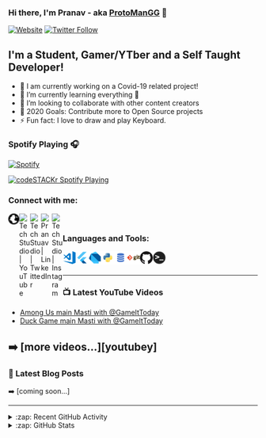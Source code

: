 ### Hi there, I'm Pranav - aka [ProtoManGG][website] 👋

[![Website](https://img.shields.io/website?label=ProtoManGG&style=for-the-badge&url=https%3A%2F%2Fcodestackr.com)](https://github.com/ProtoManGG)
[![Twitter Follow](https://img.shields.io/twitter/follow/Tech_Studio_?color=1DA1f2&logo=Twitter&style=for-the-badge)](https://twitter.com/intent/follow?original_referer=https%3A%2F%2Fgithub.com%2FProtoManGG&screen_name=ProtoManGG)

## I'm a Student, Gamer/YTber and a Self Taught Developer!

<!-- - 🔭 I am currently working on a Covid-19 related project: [Become A VS Code SuperHero!][course]! -->

- 🔭 I am currently working on a Covid-19 related project!
- 🌱 I’m currently learning everything 🤣
- 👯 I’m looking to collaborate with other content creators
- 🥅 2020 Goals: Contribute more to Open Source projects
- ⚡ Fun fact: I love to draw and play Keyboard.

### Spotify Playing 🎧

[![Spotify](https://protomangg.vercel.app/api/spotify)](https://open.spotify.com/user/poplipopatpotty)

[<img src="https://now-playing-codestackr.vercel.app/api/spotify-playing" alt="codeSTACKr Spotify Playing" width="350" />](https://open.spotify.com/user/swyqyimdc12jajde4vpwd2x1b)

### Connect with me:

[<img align="left" alt="Github Profile" width="22px" src="https://raw.githubusercontent.com/iconic/open-iconic/master/svg/globe.svg" />][website]
[<img align="left" alt="TechStudio | YouTube" width="22px" src="https://cdn.jsdelivr.net/npm/simple-icons@v3/icons/youtube.svg" />][youtube]
[<img align="left" alt="TechStudio | Twitter" width="22px" src="https://cdn.jsdelivr.net/npm/simple-icons@v3/icons/twitter.svg" />][twitter]
[<img align="left" alt="Pranav | LinkedIn" width="22px" src="https://cdn.jsdelivr.net/npm/simple-icons@v3/icons/linkedin.svg" />][linkedin]
[<img align="left" alt="TechStudio | Instagram" width="22px" src="https://cdn.jsdelivr.net/npm/simple-icons@v3/icons/instagram.svg" />][instagram]

<br />

### Languages and Tools:

<img align="left" alt="Visual Studio Code" width="26px" src="https://raw.githubusercontent.com/github/explore/80688e429a7d4ef2fca1e82350fe8e3517d3494d/topics/visual-studio-code/visual-studio-code.png" />
<img align="left" alt="Flutter" width="26px" src="https://raw.githubusercontent.com/github/explore/80688e429a7d4ef2fca1e82350fe8e3517d3494d/topics/flutter/flutter.png" />
<img align="left" alt="Dart" width="26px" src="https://raw.githubusercontent.com/github/explore/80688e429a7d4ef2fca1e82350fe8e3517d3494d/topics/dart/dart.png" />
<img align="left" alt="Python" width="26px" src="https://raw.githubusercontent.com/github/explore/80688e429a7d4ef2fca1e82350fe8e3517d3494d/topics/python/python.png" />
<img align="left" alt="SQL" width="26px" src="https://raw.githubusercontent.com/github/explore/80688e429a7d4ef2fca1e82350fe8e3517d3494d/topics/sql/sql.png" />
<img align="left" alt="Git" width="26px" src="https://raw.githubusercontent.com/github/explore/80688e429a7d4ef2fca1e82350fe8e3517d3494d/topics/git/git.png" />
<img align="left" alt="GitHub" width="26px" src="https://raw.githubusercontent.com/github/explore/78df643247d429f6cc873026c0622819ad797942/topics/github/github.png" />
<img align="left" alt="Terminal" width="26px" src="https://raw.githubusercontent.com/github/explore/80688e429a7d4ef2fca1e82350fe8e3517d3494d/topics/terminal/terminal.png" />
<br />
<br />

---

### 📺 Latest YouTube Videos

<!-- YOUTUBE:START -->

- [Among Us main Masti with @GameItToday](https://www.youtube.com/watch?v=AmBkWhOvQo8)
- [Duck Game main Masti with @GameItToday](https://www.youtube.com/watch?v=ro34lx-yQIY)
<!-- YOUTUBE:END -->

## ➡️ [more videos...][youtubey]

### 📕 Latest Blog Posts

➡️ [coming soon...]

<!-- BLOG-POST-LIST:START -->
<!-- BLOG-POST-LIST:END -->

<!-- ➡️ [more blog posts...](https://codestackr.com) -->

---

<details>
  <summary>:zap: Recent GitHub Activity</summary>

<!--START_SECTION:activity-->

1. 💪 Opened PR [#7](https://github.com/iamSahdeep/minesweeper_flutter/pull/7) in [iamSahdeep/minesweeper_flutter](https://github.com/iamSahdeep/minesweeper_flutter)
2. 💪 Opened PR [#6](https://github.com/iamSahdeep/minesweeper_flutter/pull/6) in [iamSahdeep/minesweeper_flutter](https://github.com/iamSahdeep/minesweeper_flutter)
3. 💪 Opened PR [#4](https://github.com/iamSahdeep/minesweeper_flutter/pull/4) in [iamSahdeep/minesweeper_flutter](https://github.com/iamSahdeep/minesweeper_flutter)
4. ❗️ Opened issue [#3](https://github.com/iamSahdeep/minesweeper_flutter/issues/3) in [iamSahdeep/minesweeper_flutter](https://github.com/iamSahdeep/minesweeper_flutter)
5. ❗️ Opened issue [#2](https://github.com/iamSahdeep/minesweeper_flutter/issues/2) in [iamSahdeep/minesweeper_flutter](https://github.com/iamSahdeep/minesweeper_flutter)
<!--END_SECTION:activity-->

</details>

<details>
  <summary>:zap: GitHub Stats</summary>

  <img align="left" alt="ProtoManGG's GitHub Stats" src="https://github-readme-stats.vercel.app/api?username=ProtoManGG&show_icons=true&hide_border=true&count_private=true" />

</details>

[website]: https://github.com/ProtoManGG
[twitter]: https://twitter.com/Tech_Studio_
[youtube]: https://www.youtube.com/channel/UCqzJnxH4Nv4bxs3RkG7ZGNg/
[instagram]: https://www.instagram.com/tech_studio_007/
[linkedin]: https://www.linkedin.com/in/pranavt36/

<!-- [course]: http://vsCodeHero.com -->
<!-- [webdevplaylist]: https://www.youtube.com/playlist?list=PLkwxH9e_vrAJ0WbEsFA9W3I1W-g_BTsbt
[jsplaylist]: https://www.youtube.com/playlist?list=PLkwxH9e_vrALRJKu7wfXby3MKeflhTu6B
[cssplaylist]: https://www.youtube.com/playlist?list=PLkwxH9e_vrALSdvZuEh6gqQdmDoDIoqz4
[reactplaylist]: https://www.youtube.com/playlist?list=PLkwxH9e_vrAK4TdffpxKY3QGyHCpxFcQ0 -->
